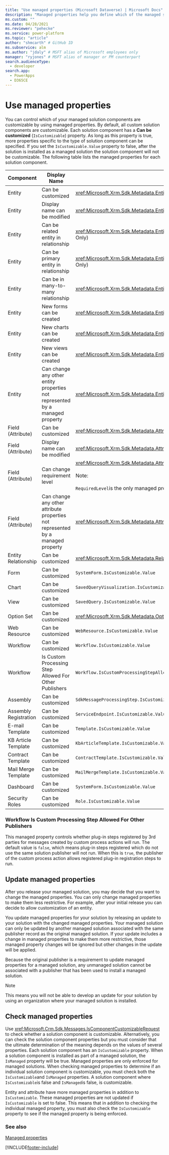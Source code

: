 ```yaml
---
title: "Use managed properties (Microsoft Dataverse) | Microsoft Docs" # Intent and product brand in a unique string of 43-59 chars including spaces
description: "Managed properties help you define which of the managed solution components can be customized" # 115-145 characters including spaces. This abstract displays in the search result.
ms.custom: ""
ms.date: 04/28/2021
ms.reviewer: "pehecke"
ms.service: power-platform
ms.topic: "article"
author: "shmcarth" # GitHub ID
ms.subservice: alm
ms.author: "jdaly" # MSFT alias of Microsoft employees only
manager: "ryjones" # MSFT alias of manager or PM counterpart
search.audienceType: 
  - developer
search.app: 
  - PowerApps
  - D365CE
---
```


# Use managed properties

You can control which of your managed solution components are customizable by using managed properties. By default, all custom solution components are customizable. Each solution component has a **Can be customized** (`IsCustomizable`) property. As long as this property is true, more properties specific to the type of solution component can be specified. If you set the `IsCustomizable.Value` property to false, after the solution is installed as a managed solution the solution component will not be customizable. The following table lists the managed properties for each solution component.  
  
|Component|Display Name|Property|  
|---------------|------------------|--------------|  
|Entity|Can be customized|<xref:Microsoft.Xrm.Sdk.Metadata.EntityMetadata.IsCustomizable>.`Value`|  
|Entity|Display name can be modified|<xref:Microsoft.Xrm.Sdk.Metadata.EntityMetadata.IsRenameable>.`Value`|  
|Entity|Can be related entity in relationship|<xref:Microsoft.Xrm.Sdk.Metadata.EntityMetadata.CanBeRelatedEntityInRelationship>.`Value`(Read Only)|  
|Entity|Can be primary entity in relationship|<xref:Microsoft.Xrm.Sdk.Metadata.EntityMetadata.CanBePrimaryEntityInRelationship>.`Value`(Read Only)|  
|Entity|Can be in many-to-many relationship|<xref:Microsoft.Xrm.Sdk.Metadata.EntityMetadata.CanBeInManyToMany>.`Value`(Read Only)|  
|Entity|New forms can be created|<xref:Microsoft.Xrm.Sdk.Metadata.EntityMetadata.CanCreateForms>.`Value`|  
|Entity|New charts can be created|<xref:Microsoft.Xrm.Sdk.Metadata.EntityMetadata.CanCreateCharts>.`Value`|  
|Entity|New views can be created|<xref:Microsoft.Xrm.Sdk.Metadata.EntityMetadata.CanCreateViews>.`Value`|  
|Entity|Can change any other entity properties not represented by a managed property|<xref:Microsoft.Xrm.Sdk.Metadata.EntityMetadata.CanModifyAdditionalSettings>.`Value`|  
|Field (Attribute)|Can be customized|<xref:Microsoft.Xrm.Sdk.Metadata.AttributeMetadata.IsCustomizable>.`Value`|  
|Field (Attribute)|Display name can be modified|<xref:Microsoft.Xrm.Sdk.Metadata.AttributeMetadata.IsRenameable>.`Value`|  
|Field (Attribute)|Can change requirement level|<xref:Microsoft.Xrm.Sdk.Metadata.AttributeMetadata.RequiredLevel>.`CanBeChanged`<br /><br /> Note:<br /><br /> `RequiredLevel`is the only managed property to use the `CanBeChanged`property.|  
|Field (Attribute)|Can change any other attribute properties not represented by a managed property|<xref:Microsoft.Xrm.Sdk.Metadata.AttributeMetadata.CanModifyAdditionalSettings>.`Value`|  
|Entity Relationship|Can be customized|<xref:Microsoft.Xrm.Sdk.Metadata.RelationshipMetadataBase.IsCustomizable>.`Value`|  
|Form|Can be customized|`SystemForm.IsCustomizable.Value`|  
|Chart|Can be customized|`SavedQueryVisualization.IsCustomizable.Value`|  
|View|Can be customized|`SavedQuery.IsCustomizable.Value`|  
|Option Set|Can be customized|<xref:Microsoft.Xrm.Sdk.Metadata.OptionSetMetadataBase.IsCustomizable>.`Value`|  
|Web Resource|Can be customized|`WebResource.IsCustomizable.Value`|  
|Workflow|Can be customized|`Workflow.IsCustomizable.Value`|
|Workflow|Is Custom Processing Step Allowed For Other Publishers |`Workflow.IsCustomProcessingStepAllowedForOtherPublishers.Value`|  
|Assembly|Can be customized|`SdkMessageProcessingStep.IsCustomizable.Value`|  
|Assembly Registration|Can be customized|`ServiceEndpoint.IsCustomizable.Value`|  
|E-mail Template|Can be customized|`Template.IsCustomizable.Value`|  
|KB Article Template|Can be customized|`KbArticleTemplate.IsCustomizable.Value`|  
|Contract Template|Can be customized|`ContractTemplate.IsCustomizable.Value`|  
|Mail Merge Template|Can be customized|`MailMergeTemplate.IsCustomizable.Value`|  
|Dashboard|Can be customized|`SystemForm.IsCustomizable.Value`|  
|Security Roles|Can be customized|`Role.IsCustomizable.Value`|  

### Workflow Is Custom Processing Step Allowed For Other Publishers 

This managed property controls whether plug-in steps registered by 3rd parties for messages created by custom process actions will run. The default value is `false`, which means plug-in steps registered which do not use the same solution publisher will not run. When this is `true`, the publisher of the custom process action allows registered plug-in registration steps to run.
  
## Update managed properties

 After you release your managed solution, you may decide that you want to change the managed properties. You can only change managed properties to make them less restrictive. For example, after your initial release you can decide to allow customization of an entity.  
  
 You update managed properties for your solution by releasing an update to your solution with the changed managed properties. Your managed solution can only be updated by another managed solution associated with the same publisher record as the original managed solution. If your update includes a change in managed properties to make them more restrictive, those managed property changes will be ignored but other changes in the update will be applied.  
  
 Because the original publisher is a requirement to update managed properties for a managed solution, any unmanaged solution cannot be associated with a publisher that has been used to install a managed solution.  
  
> [!NOTE]
> This means you will not be able to develop an update for your solution by using an organization where your managed solution is installed.  
  
## Check managed properties

 Use <xref:Microsoft.Crm.Sdk.Messages.IsComponentCustomizableRequest> to check whether a solution component is customizable. Alternatively, you can check the solution component properties but you must consider that the ultimate determination of the meaning depends on the values of several properties. Each solution component has an `IsCustomizable` property. When a solution component is installed as part of a managed solution, the `IsManaged` property will be true. Managed properties are only enforced for managed solutions. When checking managed properties to determine if an individual solution component is customizable, you must check both the `IsCustomizable`and `IsManaged` properties. A solution component where `IsCustomizable`is false and `IsManaged`is false, is customizable.  
  
 Entity and attribute have more managed properties in addition to `IsCustomizable`. These managed properties are not updated if `IsCustomizable` is set to false. This means that in addition to checking the individual managed property, you must also check the `IsCustomizable` property to see if the managed property is being enforced.  
  
### See also  

[Managed properties](managed-properties-alm.md)


[!INCLUDE[footer-include](../includes/footer-banner.md)]